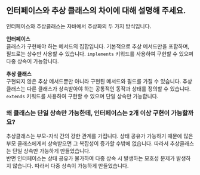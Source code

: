 ## 인터페이스와 추상 클래스의 차이에 대해 설명해 주세요.
인터페이스와 추상클래스는 자바에서 추상화의 두 가지 방식입니다.
<br/>

__인터페이스__<br/>
클래스가 구현해야 하는 메서드의 집합입니다. 기본적으로 추상 메서드만을 포함하며, 필드로는 상수만 사용할 수 있습니다.
`implements` 키워드를 사용하여 구현할 수 있으며 다중 상속이 가능합니다.


__추상 클래스__<br/>
구현되지 않은 추상 메서드뿐만 아니라 구현된 메서드와 필드를 가질 수 있습니다. 추상클래스는 다른 클래스가 상속받아야 하는 공통적인 동작과 상태를 정의할 수 있습니다. `extends` 키워드를 사용하여 구현할 수 있으며 단일 상속만 가능합니다.

### 왜 클래스는 단일 상속만 가능한데, 인터페이스는 2개 이상 구현이 가능할까요?
추상클래스는 부모-자식 간의 강한 관계를 가집니다. 상태 공유가 가능하기 때문에 많은 부모 클래스에게서 상속받으면 그 복잡성이 증가할 수밖에 없습니다. 따라서 추상클래스는 단일 상속만 가능하게 만들었습니다. <br/>
반면 인터페이스는 상태 공유가 불가하여 다중 상속 시 발생하는 모호성 문제가 발생하지 않습니다. 따라서 다중 상속이 가능하게 만들었습니다.
